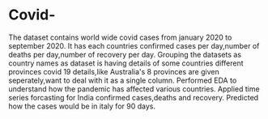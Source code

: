 # Covid- 
The dataset contains world wide covid cases from january 2020 to september 2020. It has each countries confirmed cases per day,number of deaths per day,number of recovery per day. Grouping the datasets as country names as dataset is having details of some countries different provinces covid 19 details,like Australia's 8 provinces are given seperately,want to deal with it as a single column.
Performed EDA to understand how the pandemic has affected various countries.
Applied time series forcasting for India confirmed cases,deaths and recovery.
Predicted how the cases would be in italy for 90 days.
